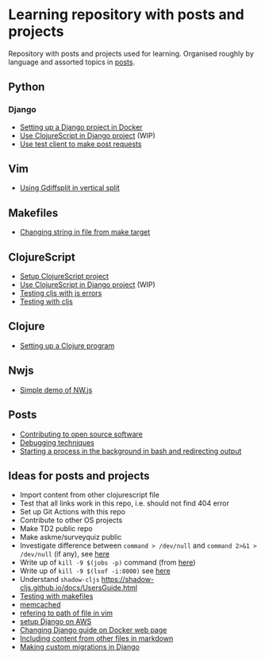 # Learning repository with posts and projects

Repository with posts and projects used for learning. Organised roughly by language and assorted topics in [posts](posts/).

## Python

### Django
* [Setting up a Django project in Docker](python/django/1/)
* [Use ClojureScript in Django project](python/django/2/) (WIP)
* [Use test client to make post requests](python/django/3/)

## Vim
* [Using Gdiffsplit in vertical split](vim/1/README.md)

## Makefiles
* [Changing string in file from make target](makefiles/1/)

## ClojureScript
* [Setup ClojureScript project](clojurescript/1/)
* [Use ClojureScript in Django project](python/django/2/) (WIP)
* [Testing cljs with js errors](clojurescript/3/)
* [Testing with cljs](clojurescript/2/)

## Clojure
* [Setting up a Clojure program](clojure/1/)

## Nwjs
* [Simple demo of NW.js](nwjs/1/)

## Posts
* [Contributing to open source software](posts/12.md)
* [Debugging techniques](posts/14.md)
* [Starting a process in the background in bash and redirecting output](posts/15.md)

## Ideas for posts and projects
* Import content from other clojurescript file
* Test that all links work in this repo, i.e. should not find 404 error
* Set up Git Actions with this repo
* Contribute to other OS projects
* Make TD2 public repo
* Make askme/surveyquiz public
* Investigate difference between `command > /dev/null` and `command 2>&1 > /dev/null` (if any), see [here](posts/15.md)
* Write up of `kill -9 $(jobs -p)` command (from [here](https://unix.stackexchange.com/questions/43527/kill-all-background-jobs))
* Write up of `kill -9 $(lsof -i:8000)` see [here](https://stackoverflow.com/questions/33615683/how-to-access-the-pid-from-an-lsof)
* Understand `shadow-cljs` https://shadow-cljs.github.io/docs/UsersGuide.html
* [Testing with makefiles](posts/5.md)
* [memcached](posts/6.md)
* [refering to path of file in vim](posts/7.md)
* [setup Django on AWS](posts/8.md)
* [Changing Django guide on Docker web page](posts/9.md)
* [Including content from other files in markdown](posts/2.md)
* [Making custom migrations in Django](python/django/3/README.md)
